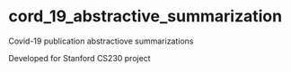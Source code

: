 # cord_19_abstractive_summarization
Covid-19 publication abstractiove summarizations

Developed for Stanford CS230 project
